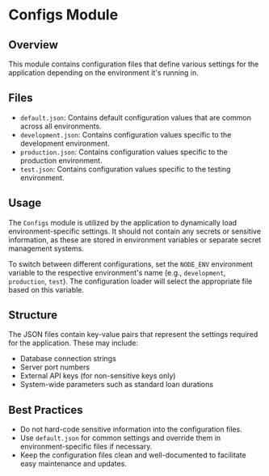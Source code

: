 # Configs Module

## Overview

This module contains configuration files that define various settings for the application depending on the environment it's running in.

## Files

- `default.json`: Contains default configuration values that are common across all environments.
- `development.json`: Contains configuration values specific to the development environment.
- `production.json`: Contains configuration values specific to the production environment.
- `test.json`: Contains configuration values specific to the testing environment.

## Usage

The `Configs` module is utilized by the application to dynamically load environment-specific settings. It should not contain any secrets or sensitive information, as these are stored in environment variables or separate secret management systems.

To switch between different configurations, set the `NODE_ENV` environment variable to the respective environment's name (e.g., `development`, `production`, `test`). The configuration loader will select the appropriate file based on this variable.

## Structure

The JSON files contain key-value pairs that represent the settings required for the application. These may include:

- Database connection strings
- Server port numbers
- External API keys (for non-sensitive keys only)
- System-wide parameters such as standard loan durations

## Best Practices

- Do not hard-code sensitive information into the configuration files.
- Use `default.json` for common settings and override them in environment-specific files if necessary.
- Keep the configuration files clean and well-documented to facilitate easy maintenance and updates.